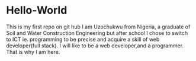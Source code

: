 # Hello-World
This is my first repo on git hub
I am Uzochukwu from Nigeria, a graduate of Soil and Water Construction Engineering but after school I chose to switch to ICT ie. programming to be precise and acquire a skill of web developer(full stack). I will like to be a web developer,and a programmer.  That is why I am here.
